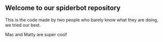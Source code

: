 ## Welcome to our spiderbot repository

This is the code made by two people who barely know what they are doing, we tried our best. 

Mac and Matty are super cool!